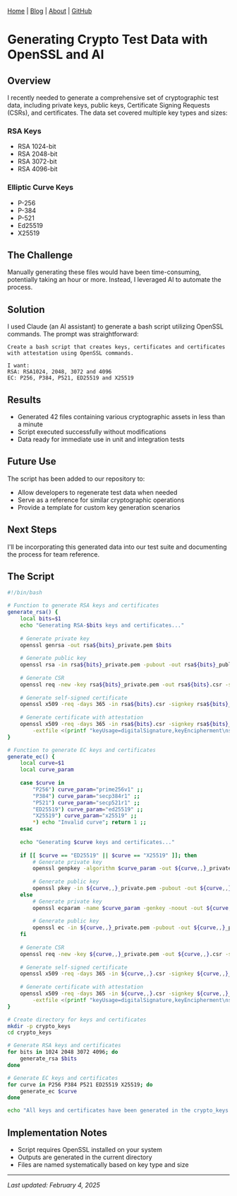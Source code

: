 [Home](/) | [Blog](/blog) | [About](/about) | [GitHub](https://github.com/dennisdyallo)

# Generating Crypto Test Data with OpenSSL and AI

## Overview
I recently needed to generate a comprehensive set of cryptographic test data, including private keys, public keys, Certificate Signing Requests (CSRs), and certificates. The data set covered multiple key types and sizes:

### RSA Keys
- RSA 1024-bit
- RSA 2048-bit
- RSA 3072-bit
- RSA 4096-bit

### Elliptic Curve Keys
- P-256
- P-384
- P-521
- Ed25519
- X25519

## The Challenge
Manually generating these files would have been time-consuming, potentially taking an hour or more. Instead, I leveraged AI to automate the process.

## Solution
I used Claude (an AI assistant) to generate a bash script utilizing OpenSSL commands. The prompt was straightforward:

```
Create a bash script that creates keys, certificates and certificates 
with attestation using OpenSSL commands.

I want:
RSA: RSA1024, 2048, 3072 and 4096
EC: P256, P384, P521, ED25519 and X25519
```

## Results
- Generated 42 files containing various cryptographic assets in less than a minute
- Script executed successfully without modifications
- Data ready for immediate use in unit and integration tests

## Future Use
The script has been added to our repository to:
- Allow developers to regenerate test data when needed
- Serve as a reference for similar cryptographic operations
- Provide a template for custom key generation scenarios

## Next Steps
I'll be incorporating this generated data into our test suite and documenting the process for team reference.

## The Script

```bash
#!/bin/bash

# Function to generate RSA keys and certificates
generate_rsa() {
    local bits=$1
    echo "Generating RSA-$bits keys and certificates..."
    
    # Generate private key
    openssl genrsa -out rsa${bits}_private.pem $bits
    
    # Generate public key
    openssl rsa -in rsa${bits}_private.pem -pubout -out rsa${bits}_public.pem
    
    # Generate CSR
    openssl req -new -key rsa${bits}_private.pem -out rsa${bits}.csr -subj "/C=US/ST=State/L=City/O=Organization/OU=Unit/CN=rsa${bits}.example.com"
    
    # Generate self-signed certificate
    openssl x509 -req -days 365 -in rsa${bits}.csr -signkey rsa${bits}_private.pem -out rsa${bits}_cert.pem
    
    # Generate certificate with attestation
    openssl x509 -req -days 365 -in rsa${bits}.csr -signkey rsa${bits}_private.pem -out rsa${bits}_cert_attest.pem \
        -extfile <(printf "keyUsage=digitalSignature,keyEncipherment\nsubjectKeyIdentifier=hash\nauthorityKeyIdentifier=keyid:always,issuer\nbasicConstraints=CA:TRUE")
}

# Function to generate EC keys and certificates
generate_ec() {
    local curve=$1
    local curve_param
    
    case $curve in
        "P256") curve_param="prime256v1" ;;
        "P384") curve_param="secp384r1" ;;
        "P521") curve_param="secp521r1" ;;
        "ED25519") curve_param="ed25519" ;;
        "X25519") curve_param="x25519" ;;
        *) echo "Invalid curve"; return 1 ;;
    esac
    
    echo "Generating $curve keys and certificates..."
    
    if [[ $curve == "ED25519" || $curve == "X25519" ]]; then
        # Generate private key
        openssl genpkey -algorithm $curve_param -out ${curve,,}_private.pem
        
        # Generate public key
        openssl pkey -in ${curve,,}_private.pem -pubout -out ${curve,,}_public.pem
    else
        # Generate private key
        openssl ecparam -name $curve_param -genkey -noout -out ${curve,,}_private.pem
        
        # Generate public key
        openssl ec -in ${curve,,}_private.pem -pubout -out ${curve,,}_public.pem
    fi
    
    # Generate CSR
    openssl req -new -key ${curve,,}_private.pem -out ${curve,,}.csr -subj "/C=US/ST=State/L=City/O=Organization/OU=Unit/CN=${curve,,}.example.com"
    
    # Generate self-signed certificate
    openssl x509 -req -days 365 -in ${curve,,}.csr -signkey ${curve,,}_private.pem -out ${curve,,}_cert.pem
    
    # Generate certificate with attestation
    openssl x509 -req -days 365 -in ${curve,,}.csr -signkey ${curve,,}_private.pem -out ${curve,,}_cert_attest.pem \
        -extfile <(printf "keyUsage=digitalSignature,keyEncipherment\nsubjectKeyIdentifier=hash\nauthorityKeyIdentifier=keyid:always,issuer\nbasicConstraints=CA:TRUE")
}

# Create directory for keys and certificates
mkdir -p crypto_keys
cd crypto_keys

# Generate RSA keys and certificates
for bits in 1024 2048 3072 4096; do
    generate_rsa $bits
done

# Generate EC keys and certificates
for curve in P256 P384 P521 ED25519 X25519; do
    generate_ec $curve
done

echo "All keys and certificates have been generated in the crypto_keys directory."

```

## Implementation Notes
- Script requires OpenSSL installed on your system
- Outputs are generated in the current directory
- Files are named systematically based on key type and size

---
*Last updated: February 4, 2025*